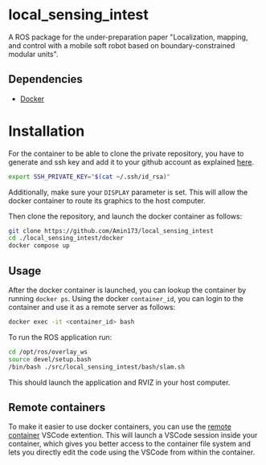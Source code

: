 # local_sensing_intest

A ROS package for the under-preparation paper "Localization, mapping, and control with a mobile soft robot based on boundary-constrained modular units".

## Dependencies
- [Docker](https://www.docker.com)

# Installation

For the container to be able to clone the private repository, you have to generate and ssh key and add it to your github account as explained [here](https://docs.github.com/en/authentication/connecting-to-github-with-ssh/generating-a-new-ssh-key-and-adding-it-to-the-ssh-agent).

```sh
export SSH_PRIVATE_KEY="$(cat ~/.ssh/id_rsa)"
```

Additionally, make sure your `DISPLAY` parameter is set. This will allow the docker container to route its graphics to the host computer.

Then clone the repository, and launch the docker container as follows:

```sh
git clone https://github.com/Amin173/local_sensing_intest
cd ./local_sensing_intest/docker
docker compose up
```

## Usage 

After the docker container is launched, you can lookup the container by running `docker ps`. Using the docker `container_id`, you can login to the container and use it as a remote server as follows:

```sh
docker exec -it <container_id> bash
```

To run the ROS application run:

```sh
cd /opt/ros/overlay_ws
source devel/setup.bash
/bin/bash ./src/local_sensing_intest/bash/slam.sh
```

This should launch the application and RVIZ in your host computer.

## Remote containers

To make it easier to use docker containers, you can use the [remote container](https://code.visualstudio.com/docs/remote/containers) VSCode extention. This will launch a VSCode session inside your container, which gives you better access to the container file system and lets you directly edit the code using the VSCode from within the container.
